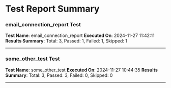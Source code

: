 # Test Report Summary

### email_connection_report Test
**Test Name**: email_connection_report
**Executed On**: 2024-11-27 11:42:11
**Results Summary**: Total: 3, Passed: 1, Failed: 1, Skipped: 1

---

### some_other_test Test
**Test Name**: some_other_test
**Executed On**: 2024-11-27 10:44:35
**Results Summary**: Total: 3, Passed: 3, Failed: 0, Skipped: 0

---

